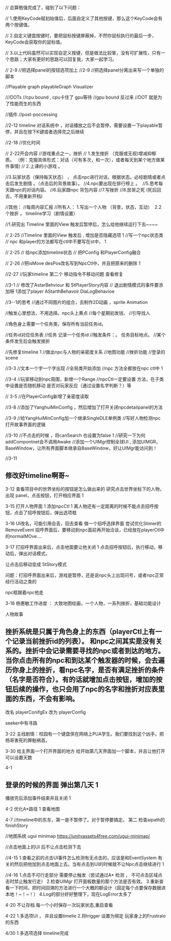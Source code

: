 
// 总算勉强完成了，碰到了以下问题：

// 1.使用KeyCode赋初始值后，后面自定义了其他按键，那么这个KeyCode会有两个按键值。

// 2.自定义键盘按键时，要把鼠标按键屏蔽掉，不然你鼠标执行的最后一步，KeyCode会获取你的鼠标值。

// 3.以上代码虽然可以实现自定义按键，但是做法比较笨，没有可扩展性，只有一个思路；大家有更好的思路可以回复我，大家一起学习。





// 2-9 
//把选择panel的按钮选项加上
//2-9
//把选择panel分离出来写一个单独的脚本


//Playable graph playableGraph Visualizer


///DOTs
//cpu bound  , cpu卡住了 gpu等待
//gpu bound 反过来
//DOT 就是为了性能而生的东西


//插件 
//post-poccessing

//2-12 timeline 对话系统中 ，对话播放之后不会暂停，需要设置一下playable暂停，并且在按下K键或者选择完之后继续


//2-18
//优化时间

// 2-22开会内容
//游戏重点之一，挫折
// 1.发生挫折 （克服或无视)增减抑郁质。 （例：克服具体形式：对话（可有多次，和一次），或者每天到某个地方做某件事情)
// 2.上课的小游戏 。 

//3.玩家状态（保持每天状态） ， 点击npc进行对话，根据状态。必经剧情或者点击后发生剧情 。（点击后的背景故事）。
//4.npc要出现在排行榜上 。 
//5.思考每天跟npc的对话内容。
//6.玩家跟npc 背包内容
//7.写挫折
//8.民哥之死 (死后回去，不用重新开档)


//其他：
//每周内容汇报
//所有人： 1.写出一个人物 （背景，状态，互动）  2.2个挫折 。 timeline学习（剧情设置）

//1.研究出 Timeline 里面的View 触发后暂停后，怎么给他继续运行下去~~~~

//  2-25
//Timeline 里面的View 触发后 , 增加是否隐藏选项     1
//写一个npc状态类           
// npc 和player的方法都写在ctl中不要写在st中，  1

// 2-25
// 给npc添加timeline状态
// 把PConfig 和PlayerConfig融合

// 2-26
//把isMove  desPos改名写到NpcCtl中，并且把原来的删除    1


//2-27
//玩家timeline 第二个 移动指令不移动问题 查看修复

//3-1
// 修改了AstarBehviour 和 StPlayerStory内容
// 退出剧情模式的事件要添加呀      1添加了player AStarthBehavoir DiaLogBehavioe


//3--1的思考
//通过不同图片的组合，去制作2D动画 ，sprite Animation

//触发心里想法，不用选择。npc头上黄点
//每个星期初发钱、
//引导找人

//角色身上需要一个任务类，保存所有当前任务id。

//任务id对应任务表
//任务 记录一个任务id
//触发条件：。  任务目标地点。
//某个条件发生后会触发挫折  


//先修复timeline                1
//做出npc与人物的亲密度关系
//地图功能
//挫折功能
//登录的scene

//3-3
//文本一个字一个字出现
//全局类开始添加
//npc 方法全都放在npc ctl中     1

//3-4
//玩家移动到npc周围，新增一个Range
//npcCtl一定要设置 方法，在子类中设置是否随机移动 是否对玩家反应（通过设置名字判断？）等

// 3-5
//在PlayerConfig新增了亲密度读取

//3-8
//添加了YanghuiMinConfig ，然后增加了打开关闭npcdetailpanel的方法


//3-9
//给YangHuiMinConfig加一个继承SingleDLE单例类
//写好人物检测npc 打开故事界面的逻辑

//3-10
//不点击的时候 ，将canSearch 也设置为false  1
//研究一下为何addCompontnet会不调用Awake
//添加一个UIMgr控制全球UI , 添加UIMGR，BaseWindow，让所有界面脚本继承自BaseWindow，好让UIMgr能访问到！

//3-11
## 修改好timeline啊哥~

3-12
查看项目中的世界坐标的按钮是怎么做出来的
研究点击世界坐标下的人物，出现 panel，点击按钮，打开相应界面    1

3-15
打开人物界面    1
添加npcCtl  1
离人物还有一定距离的时候不能点击招呼按钮，点击了招呼按钮后，弹出选项框

3-16
UI改名，可能引用会丢，回去查看
做一个招呼选择界面
尝试优化Stimer的RemoveEvent
招呼界面后，要移动到npc面前再开始洽谈，已经放在playerCtl中的normalMOve....

3-17
打招呼界面出来后，点击地面要让他关闭    1
点击招呼按钮后，执行移动，移动后，弹出对话模式。

让点击后移动变成 StStory模式

问题：打招呼界面出来后，游戏是暂停，还是说npc头上出现问号，或者npc正常经行活动之类的

npc框跟着npc他走


3-18
杨惠敏工作进度 ： 大致地图绘画，一个人物，一系列挫折，基础功能设计

人物故事

## 挫折系统是只属于角色身上的东西（playerCtl上有一个记录当前挫折id的列表）。 和npc之间其实是没有关系的。挫折中会记录需要寻找的npc或者到达的地方。当你点击所有的npc和到达某个触发器的时候，会去遍历你身上的挫折，看npc名字，是否有满足挫折的条件（名字是否符合）。有的话就增加点击按钮，增加的按钮后续的操作，也只会用了npc的名字和挫折对应表里面的东西，不会有影响。

改名 playerConifgEx 改为 playerConfig

seeker中有寻路

3-22
主线剧情：校园有一个键盘侠在网络上PUA学生。我们要找到这个凶手。把杨哥害死的罪魁祸首。

3-30
给主界面一个打开界面的地方
给开始第几天界面加一个脚本，并且让他打开可以设置天数

4-1
## 登录的时候的界面 弹出第几天   1
播放完后添加事件结束并且关闭        1

4-2
优化A*路径      1
查看地图

4-7
//timeline中的东东，第一是不暂停了。对于暂停要搞定。
第二 检查aipath的finishStory

//地图系统
ugui minimap
https://unityassets4free.com/ugui-minimap/

//点击地面上的UI 后不让点击检测下去


//4-15
1.查看之前的点击UI事件怎么检测有无点击的，应该是和EventSystem 有关的然后把他加到点击地面上去。当有点击到UI的时候就不让Npc点击继续进行       1

//4-16 
1.点击不可行走部分 需要停止触发（尝试通过A* 检测 ， 不可点击区域点击时禁止触发行走）
2.检查UIMgr 打开面板数量的那个方法是否有效。
3.重新查看一下时间，把时间回溯的方法进行一个大概的额设计（固定每个点要保存数据进本地！~！~！）
4.Log的部分好好整理下，现在LogError太多了

4-20
不让存档
每一个小时保存一次玩家状态,重启查看



4-22
1.多选项UI  ， 并且设置timelie
2.将trigger 设置为绑定 玩家身上的Frustraio的东西

4/30 
1.多选项选择 timeline完成


